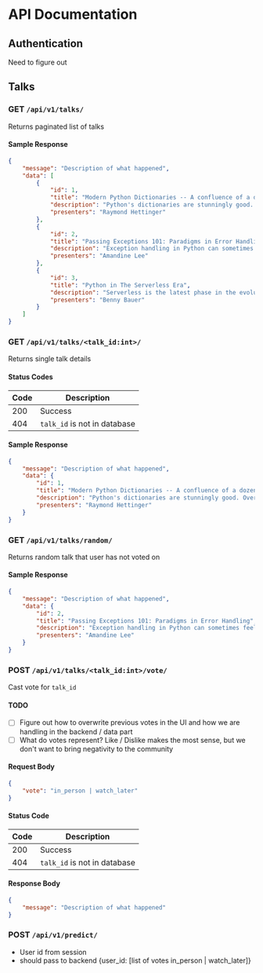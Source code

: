 # API Documentation

## Authentication

Need to figure out

## Talks

### **GET** `/api/v1/talks/`

Returns paginated list of talks

#### Sample Response

```json
{
    "message": "Description of what happened",
    "data": [
        {
            "id": 1,
            "title": "Modern Python Dictionaries -- A confluence of a dozen great ideas",
            "description": "Python's dictionaries are stunningly good. Over the years, many great ideas have combined together to produce the modern implementation in Python 3.6. This fun talk uses pictures and little bits of pure python code to explain all of the key ideas and how they evolved over time. Includes newer features such as key-sharing, compaction, and versioning.",
            "presenters": "Raymond Hettinger"
        },
        {
            "id": 2,
            "title": "Passing Exceptions 101: Paradigms in Error Handling",
            "description": "Exception handling in Python can sometimes feel like a Wild West. If you have a send_email function, and the caller inputs an invalid email address, should it: A) Return None or some other special return value, B) Let the underlying exception it might cause bubble up, C) Check via a regex and type checking and raise a ValueError immediately, or D) Make a custom EmailException subclass and raise that? What if there is a network error while the email was sending? Or what if the function calls a helper _format_email that returns an integer (clearly wrong!), or raises an TypeError itself? Should it crash the program or prompt a retry? This talk will introduce the concept of an exception, explain the built-in Python exception hierarchy and the utility of custom subclasses, demonstrate try/except/finally/else syntax, and then explore different design patterns for exception control flow and their tradeoffs using examples. It will also make comparisons to error handling philosophy in other languages, like Eiffel and Go.",
            "presenters": "Amandine Lee"
        },
        {
            "id": 3,
            "title": "Python in The Serverless Era",
            "description": "Serverless is the latest phase in the evolution of cloud development. Its building blocks are functions, a bunch of stateless “nano-services”, that can scale automatically and charged only when used. It enables teams to focus more on development while having fully managed servers. In this talk I'll cover the Serverless Architectures practices, use cases, tooling and the role python plays in it.",
            "presenters": "Benny Bauer"
        }
    ]
}
```

### **GET** `/api/v1/talks/<talk_id:int>/`

Returns single talk details

#### Status Codes

|Code|Description|
|---|---|
|200|Success|
|404|`talk_id` is not in database|

#### Sample Response

```json
{
    "message": "Description of what happened",
    "data": {
        "id": 1,
        "title": "Modern Python Dictionaries -- A confluence of a dozen great ideas",
        "description": "Python's dictionaries are stunningly good. Over the years, many great ideas have combined together to produce the modern implementation in Python 3.6. This fun talk uses pictures and little bits of pure python code to explain all of the key ideas and how they evolved over time. Includes newer features such as key-sharing, compaction, and versioning.",
        "presenters": "Raymond Hettinger"
    }
}
```

### **GET** `/api/v1/talks/random/`

Returns random talk that user has not voted on

#### Sample Response

```json
{
    "message": "Description of what happened",
    "data": {
        "id": 2,
        "title": "Passing Exceptions 101: Paradigms in Error Handling",
        "description": "Exception handling in Python can sometimes feel like a Wild West. If you have a send_email function, and the caller inputs an invalid email address, should it: A) Return None or some other special return value, B) Let the underlying exception it might cause bubble up, C) Check via a regex and type checking and raise a ValueError immediately, or D) Make a custom EmailException subclass and raise that? What if there is a network error while the email was sending? Or what if the function calls a helper _format_email that returns an integer (clearly wrong!), or raises an TypeError itself? Should it crash the program or prompt a retry? This talk will introduce the concept of an exception, explain the built-in Python exception hierarchy and the utility of custom subclasses, demonstrate try/except/finally/else syntax, and then explore different design patterns for exception control flow and their tradeoffs using examples. It will also make comparisons to error handling philosophy in other languages, like Eiffel and Go.",
        "presenters": "Amandine Lee"
    }
}
```

### **POST** `/api/v1/talks/<talk_id:int>/vote/`

Cast vote for `talk_id`

#### TODO

- [ ] Figure out how to overwrite previous votes in the UI and how we are handling in the backend / data part
- [ ] What do votes represent? Like / Dislike makes the most sense, but we don't want to bring negativity to the community

#### Request Body

```json
{
    "vote": "in_person | watch_later"
}
```

#### Status Code

|Code|Description|
|---|---|
|200|Success|
|404|`talk_id` is not in database|

#### Response Body

```json
{
    "message": "Description of what happened"
}
```


### **POST** `/api/v1/predict/`

- User id from session
- should pass to backend {user_id: [list of votes in_person | watch_later]}
